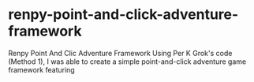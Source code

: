 # renpy-point-and-click-adventure-framework
Renpy Point And Clic Adventure Framework
Using Per K Grok's code (Method 1), I was able to create a simple point-and-click adventure game framework featuring
